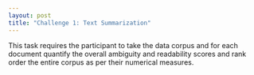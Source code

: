```yaml
---
layout: post
title: "Challenge 1: Text Summarization"
---
```


This task requires the participant to take the data corpus and for each document quantify the overall ambiguity and readability scores and rank order the entire corpus as per their numerical measures.
